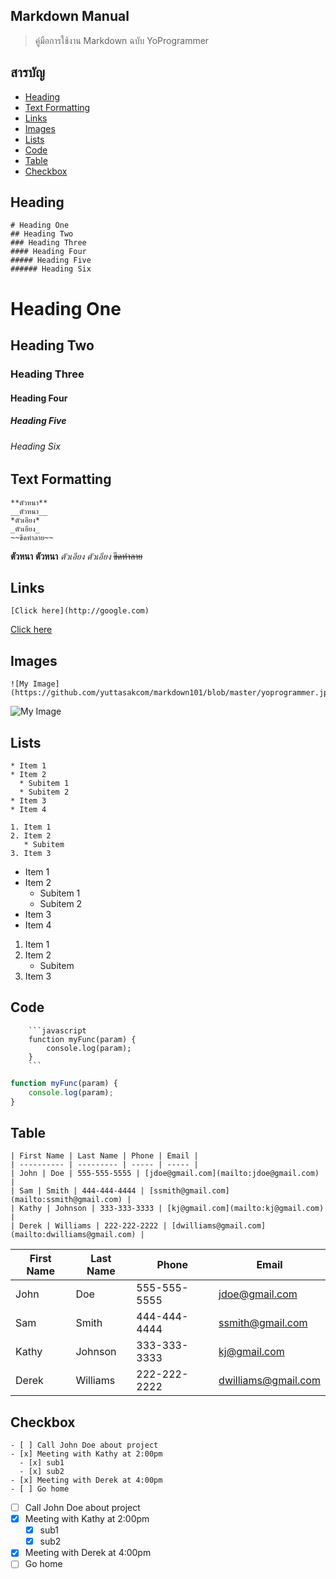 ## Markdown Manual
> คู่มือการใช้งาน Markdown ฉบับ YoProgrammer

## สารบัญ
- [Heading](#heading)
- [Text Formatting](#text-formatting)
- [Links](#links)
- [Images](#images)
- [Lists](#lists)
- [Code](#code)
- [Table](#table)
- [Checkbox](#checkbox)

## Heading
```
# Heading One
## Heading Two
### Heading Three
#### Heading Four
##### Heading Five
###### Heading Six
```
# Heading One
## Heading Two
### Heading Three
#### Heading Four
##### Heading Five
###### Heading Six

## Text Formatting
```
**ตัวหนา**
__ตัวหนา__
*ตัวเอียง*
_ตัวเอียง_
~~ขีดทำลาย~~
```
**ตัวหนา**
__ตัวหนา__
*ตัวเอียง*
_ตัวเอียง_
~~ขีดทำลาย~~

## Links
```
[Click here](http://google.com)
```
[Click here](http://google.com)

## Images
```
![My Image](https://github.com/yuttasakcom/markdown101/blob/master/yoprogrammer.jpg)
```
![My Image](https://github.com/yuttasakcom/markdown101/blob/master/yoprogrammer.jpg)

## Lists
```
* Item 1
* Item 2
  * Subitem 1
  * Subitem 2
* Item 3
* Item 4

1. Item 1
2. Item 2
   * Subitem
3. Item 3
```
* Item 1
* Item 2
  * Subitem 1
  * Subitem 2
* Item 3
* Item 4

1. Item 1
2. Item 2
	* Subitem
3. Item 3

## Code
```
    ```javascript
    function myFunc(param) {
        console.log(param);
    }
    ```
```
```javascript
function myFunc(param) {
    console.log(param);
}
```
## Table
```
| First Name | Last Name | Phone | Email |
| ---------- | --------- | ----- | ----- |
| John | Doe | 555-555-5555 | [jdoe@gmail.com](mailto:jdoe@gmail.com) |
| Sam | Smith | 444-444-4444 | [ssmith@gmail.com](mailto:ssmith@gmail.com) |
| Kathy | Johnson | 333-333-3333 | [kj@gmail.com](mailto:kj@gmail.com) |
| Derek | Williams | 222-222-2222 | [dwilliams@gmail.com](mailto:dwilliams@gmail.com) |
```
| First Name | Last Name | Phone | Email |
| ---------- | --------- | ----- | ----- |
| John | Doe | 555-555-5555 | [jdoe@gmail.com](mailto:jdoe@gmail.com) |
| Sam | Smith | 444-444-4444 | [ssmith@gmail.com](mailto:ssmith@gmail.com) |
| Kathy | Johnson | 333-333-3333 | [kj@gmail.com](mailto:kj@gmail.com) |
| Derek | Williams | 222-222-2222 | [dwilliams@gmail.com](mailto:dwilliams@gmail.com) |

## Checkbox
```
- [ ] Call John Doe about project
- [x] Meeting with Kathy at 2:00pm
  - [x] sub1
  - [x] sub2
- [x] Meeting with Derek at 4:00pm
- [ ] Go home
```
- [ ] Call John Doe about project
- [x] Meeting with Kathy at 2:00pm
  - [x] sub1
  - [x] sub2
- [x] Meeting with Derek at 4:00pm
- [ ] Go home